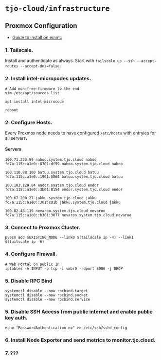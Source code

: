 # `tjo-cloud/infrastructure`

## Proxmox Configuration

* [Guide to install on emmc](https://ibug.io/blog/2022/03/install-proxmox-ve-emmc/)

### 1. Tailscale.
Install and authenticate as always. Start with `tailscale up --ssh --accept-routes --accept-dns=false`.

### 2. Install intel-micropodes updates.

```
# Add non-free-firmware to the end
vim /etc/apt/sources.list

apt install intel-microcode

reboot
```

### 2. Configure Hosts.
Every Proxmox node needs to have configured `/etc/hosts` with entryies for all servers.


#### Servers

```
100.71.223.89 naboo.system.tjo.cloud naboo
fd7a:115c:a1e0::8701:df59 naboo.system.tjo.cloud naboo

100.110.88.100 batuu.system.tjo.cloud batuu
fd7a:115c:a1e0::1901:5864 batuu.system.tjo.cloud batuu

100.103.129.84 endor.system.tjo.cloud endor
fd7a:115c:a1e0::3b01:8154 endor.system.tjo.cloud endor

100.67.200.27 jakku.system.tjo.cloud jakku
fd7a:115c:a1e0::301:c81b jakku.system.tjo.cloud jakku

100.82.48.119 nevaroo.system.tjo.cloud nevaroo
fd7a:115c:a1e0::b301:3077 nevaroo.system.tjo.cloud nevaroo
```

### 3. Connect to Proxmox Cluster.

```
pvecm add $EXISTING_NODE --link0 $(tailscale ip -4) --link1 $(tailscale ip -6)
```

### 4. Configure Firewall.

```
# Web Portal on public IP
iptables -A INPUT -p tcp -i vmbr0 --dport 8006 -j DROP
```

### 5. Disable RPC Bind

```
systemctl disable --now rpcbind.target
systemctl disable --now rpcbind.socket
systemctl disable --now rpcbind.service
```

### 5. Disable SSH Access from public internet and enable public key auth.

```
echo "PasswordAuthentication no" >> /etc/ssh/sshd_config
```

### 6. Install Node Exporter and send metrics to monitor.tjo.cloud.

### 7. ???
